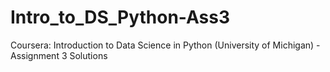 # Intro_to_DS_Python-Ass3
Coursera: Introduction to Data Science in Python (University of Michigan) - Assignment 3 Solutions
